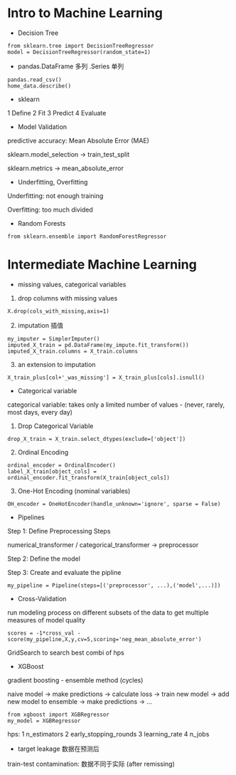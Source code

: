 # Intro to Machine Learning

- Decision Tree

```
from sklearn.tree import DecisionTreeRegressor
model = DecisionTreeRegressor(random_state=1)
```

- pandas.DataFrame 多列 .Series 单列

```
pandas.read_csv()
home_data.describe()
```

- sklearn

1 Define 2 Fit 3 Predict 4 Evaluate

- Model Validation

predictive accuracy: Mean Absolute Error (MAE)

sklearn.model_selection -> train_test_split

sklearn.metrics -> mean_absolute_error

- Underfitting, Overfitting

Underfitting: not enough training

Overfitting: too much divided

- Random Forests

```
from sklearn.ensemble import RandomForestRegressor
```

# Intermediate Machine Learning

- missing values, categorical variables

1. drop columns with missing values

```
X.drop(cols_with_missing,axis=1)
```

2. imputation 插值

```
my_imputer = SimplerImputer()
imputed_X_train = pd.DataFrame(my_impute.fit_transform())
imputed_X_train.columns = X_train.columns
```

3. an extension to imputation

```
X_train_plus[col+'_was_missing'] = X_train_plus[cols].isnull()
```

- Categorical variable

categorical variable: takes only a limited number of values - (never, rarely, most days, every day)

1. Drop Categorical Variable

```
drop_X_train = X_train.select_dtypes(exclude=['object'])
```

2. Ordinal Encoding

```
ordinal_encoder = OrdinalEncoder()
label_X_train[object_cols] = ordinal_encoder.fit_transform(X_train[object_cols])
```

3. One-Hot Encoding (nominal variables)

```
OH_encoder = OneHotEncoder(handle_unknown='ignore', sparse = False)
```

- Pipelines

Step 1: Define Preprocessing Steps

numerical_transformer / categorical_transformer -> preprocessor

Step 2: Define the model

Step 3: Create and evaluate the pipline

```
my_pipeline = Pipeline(steps=[('preprocessor', ...),('model',...)])
```

- Cross-Validation

run modeling process on different subsets of the data to get multiple measures of model quality

```
scores = -1*cross_val - score(my_pipeline,X,y,cv=5,scoring='neg_mean_absolute_error')
```

GridSearch to search best combi of hps

- XGBoost

gradient boosting - ensemble method (cycles)

naive model -> make predictions -> calculate loss -> train new model -> add new model to ensemble -> make predictions -> ...

```
from xgboost import XGBRegressor
my_model = XGBRegressor
```

hps: 1 n_estimators 2 early_stopping_rounds 3 learning_rate 4 n_jobs

- target leakage 数据在预测后

train-test contamination: 数据不同于实际 (after remissing)
